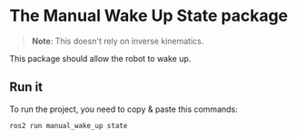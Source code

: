 # The Manual Wake Up State package

> **Note**: This doesn't rely on inverse kinematics.

This package should allow the robot to wake up.

## Run it
To run the project, you need to copy & paste this commands:  
```bash
ros2 run manual_wake_up state 
